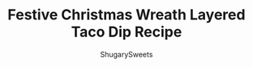 ---
layout: ../../layouts/MarkdownPostLayout.astro
title: Festive Christmas Wreath Layered Taco Dip Recipe
author: ShugarySweets
pubDate: 2018-12-03
description: "Festive holiday Wreath Layered Taco Dip recipe!"
image_url: https://www.shugarysweets.com/wp-content/uploads/2018/11/wreath-taco-dip-3.jpg
tags: ["Appetizers","Mexican"]
calories: 243
protein: 7
carbohydrates: 10
fats: 21
fiber: 3
ingredients: ["8 oz cream cheese, softened","3/4 cup sour cream","1 package taco seasoning","16 oz salsa (about 1 3/4 cup)","1 can (4 oz) green chilies","1 can (2.25oz) sliced black olives","1 1/4 cup shredded cheese (cheddar, taco, mexican, etc)","1 1/2 cup guacamole","garnish: cherry tomatoes, green onion, cilantro","tortilla chips"]
serves: 8
time: "30 minutes"
prepTime: "15 minutes"
instructions: ["Line a small glass or can with aluminum foil. Wrap tightly so no wrinkles. Place in the center or a 9 inch springform pan.","In a medium bowl, blend cream cheese, sour cream, and taco seasoning until smooth. Spread in bottom of pan.","Next layer the salsa, green chilies, and black olives.","Top with shredded cheese, then spread guacamole over the top.","To garnish, top with cilantro and green onion. Add cherry tomatoes for holly. Refrigerate at least one hour. Keep in pan until ready to serve.","To serve, remove pan (using a knife around edges if needed). Remove can from center and serve with tortilla chips. ENJOY."]
nutrition: ["243 calories","10 grams carbohydrates","47 milligrams cholesterol","21 grams fat","3 grams fiber","7 grams protein","10 grams saturated fat","685 milligrams sodium","4 grams sugar","0 grams trans fat","9 grams unsaturated fat"]
---
